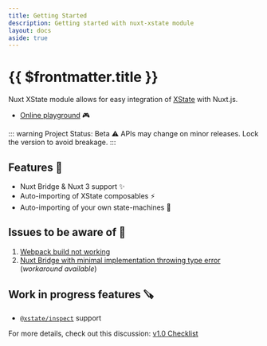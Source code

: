 ```yaml
---
title: Getting Started
description: Getting started with nuxt-xstate module
layout: docs
aside: true
---
```


# {{ $frontmatter.title }}

Nuxt XState module allows for easy integration of [XState](https://xstate.js.org/) with Nuxt.js.

- [Online playground](https://stackblitz.com/edit/nuxt-xstate-playground?file=app.vue) :video_game:

::: warning Project Status: Beta
:warning: APIs may change on minor releases. Lock the version to avoid breakage.
:::

## Features :toolbox:

- Nuxt Bridge & Nuxt 3 support :sparkles:
- Auto-importing of XState composables :zap:
- Auto-importing of your own state-machines :mechanical_arm:

## Issues to be aware of :bug:

1. [Webpack build not working](https://github.com/Lexpeartha/nuxt-xstate/issues/26)
2. [Nuxt Bridge with minimal implementation throwing type error](https://github.com/Lexpeartha/nuxt-xstate/issues/24) (*workaround available*)

## Work in progress features :carpentry_saw:

- [`@xstate/inspect`](https://xstate.js.org/docs/packages/xstate-inspect/) support

For more details, check out this discussion: [v1.0 Checklist](https://github.com/Lexpeartha/nuxt-xstate/discussions/10)
